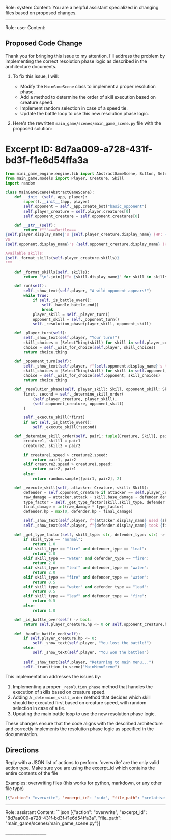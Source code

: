 Role: system
Content: You are a helpful assistant specialized in changing files based on proposed changes.
__________________
Role: user
Content: 
## Proposed Code Change
Thank you for bringing this issue to my attention. I'll address the problem by implementing the correct resolution phase logic as described in the architecture documents.

1. To fix this issue, I will:
   - Modify the `MainGameScene` class to implement a proper resolution phase.
   - Add a method to determine the order of skill execution based on creature speed.
   - Implement random selection in case of a speed tie.
   - Update the battle loop to use this new resolution phase logic.

2. Here's the rewritten `main_game/scenes/main_game_scene.py` file with the proposed solution:

# Excerpt ID: 8d7aa009-a728-431f-bd3f-f1e6d54ffa3a
```python main_game/scenes/main_game_scene.py
from mini_game_engine.engine.lib import AbstractGameScene, Button, SelectThing
from main_game.models import Player, Creature, Skill
import random

class MainGameScene(AbstractGameScene):
    def __init__(self, app, player):
        super().__init__(app, player)
        self.opponent = self._app.create_bot("basic_opponent")
        self.player_creature = self.player.creatures[0]
        self.opponent_creature = self.opponent.creatures[0]

    def __str__(self):
        return f"""===Battle===
{self.player.display_name}'s {self.player_creature.display_name} (HP: {self.player_creature.hp}/{self.player_creature.max_hp})
VS
{self.opponent.display_name}'s {self.opponent_creature.display_name} (HP: {self.opponent_creature.hp}/{self.opponent_creature.max_hp})

Available skills:
{self._format_skills(self.player_creature.skills)}
"""

    def _format_skills(self, skills):
        return "\n".join([f"> {skill.display_name}" for skill in skills])

    def run(self):
        self._show_text(self.player, "A wild opponent appears!")
        while True:
            if self._is_battle_over():
                self._handle_battle_end()
                break
            player_skill = self._player_turn()
            opponent_skill = self._opponent_turn()
            self._resolution_phase(player_skill, opponent_skill)

    def _player_turn(self):
        self._show_text(self.player, "Your turn!")
        skill_choices = [SelectThing(skill) for skill in self.player_creature.skills]
        choice = self._wait_for_choice(self.player, skill_choices)
        return choice.thing

    def _opponent_turn(self):
        self._show_text(self.player, f"{self.opponent.display_name}'s turn!")
        skill_choices = [SelectThing(skill) for skill in self.opponent_creature.skills]
        choice = self._wait_for_choice(self.opponent, skill_choices)
        return choice.thing

    def _resolution_phase(self, player_skill: Skill, opponent_skill: Skill):
        first, second = self._determine_skill_order(
            (self.player_creature, player_skill),
            (self.opponent_creature, opponent_skill)
        )

        self._execute_skill(*first)
        if not self._is_battle_over():
            self._execute_skill(*second)

    def _determine_skill_order(self, pair1: tuple[Creature, Skill], pair2: tuple[Creature, Skill]):
        creature1, skill1 = pair1
        creature2, skill2 = pair2

        if creature1.speed > creature2.speed:
            return pair1, pair2
        elif creature2.speed > creature1.speed:
            return pair2, pair1
        else:
            return random.sample([pair1, pair2], 2)

    def _execute_skill(self, attacker: Creature, skill: Skill):
        defender = self.opponent_creature if attacker == self.player_creature else self.player_creature
        raw_damage = attacker.attack + skill.base_damage - defender.defense
        type_factor = self._get_type_factor(skill.skill_type, defender.creature_type)
        final_damage = int(raw_damage * type_factor)
        defender.hp = max(0, defender.hp - final_damage)

        self._show_text(self.player, f"{attacker.display_name} used {skill.display_name}!")
        self._show_text(self.player, f"{defender.display_name} took {final_damage} damage!")

    def _get_type_factor(self, skill_type: str, defender_type: str) -> float:
        if skill_type == "normal":
            return 1.0
        elif skill_type == "fire" and defender_type == "leaf":
            return 2.0
        elif skill_type == "water" and defender_type == "fire":
            return 2.0
        elif skill_type == "leaf" and defender_type == "water":
            return 2.0
        elif skill_type == "fire" and defender_type == "water":
            return 0.5
        elif skill_type == "water" and defender_type == "leaf":
            return 0.5
        elif skill_type == "leaf" and defender_type == "fire":
            return 0.5
        else:
            return 1.0

    def _is_battle_over(self) -> bool:
        return self.player_creature.hp <= 0 or self.opponent_creature.hp <= 0

    def _handle_battle_end(self):
        if self.player_creature.hp <= 0:
            self._show_text(self.player, "You lost the battle!")
        else:
            self._show_text(self.player, "You won the battle!")
        
        self._show_text(self.player, "Returning to main menu...")
        self._transition_to_scene("MainMenuScene")
```

This implementation addresses the issues by:

1. Implementing a proper `_resolution_phase` method that handles the execution of skills based on creature speed.
2. Adding a `_determine_skill_order` method that decides which skill should be executed first based on creature speed, with random selection in case of a tie.
3. Updating the main battle loop to use the new resolution phase logic.

These changes ensure that the code aligns with the described architecture and correctly implements the resolution phase logic as specified in the documentation.

## Directions
Reply with a JSON list of actions to perform. 'overwrite' are the only valid action type. 
Make sure you are using the excerpt_id which contains the entire contents of the file

Examples:
overwriting files (this works for python, markdown, or any other file type)
```json output_example1
[{"action": "overwrite", "excerpt_id": "<id>", "file_path": "<relative file path>"}]
```

__________________
Role: assistant
Content: ```json
[{"action": "overwrite", "excerpt_id": "8d7aa009-a728-431f-bd3f-f1e6d54ffa3a", "file_path": "main_game/scenes/main_game_scene.py"}]
```
__________________

